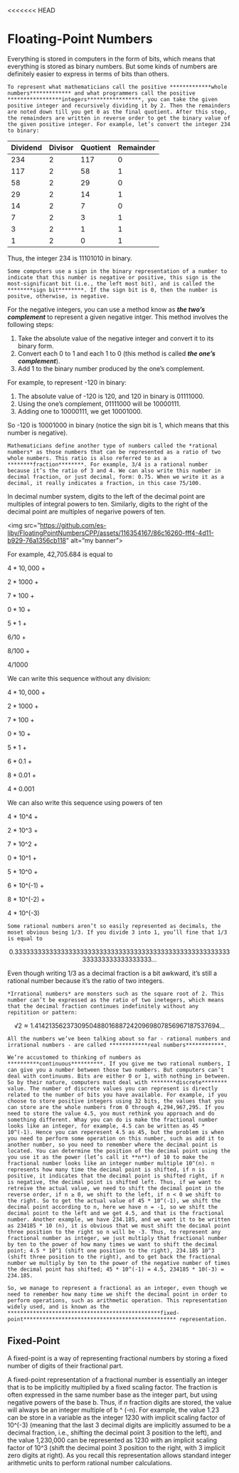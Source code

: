 <<<<<<< HEAD
# Floating-Point Numbers

Everything is stored in computers in the form of bits, which means that everything is stored as binary numbers. But some kinds of numbers are definitely easier to express in terms of bits than others.

    To represent what mathematicians call the positive *************whole numbers************* and what programmers call the positive *****************integers*****************, you can take the given positive integer and recursively dividing it by 2. Then the remainders are noted down till you get 0 as the final quotient. After this step, the remainders are written in reverse order to get the binary value of the given positive integer. For example, let’s convert the integer 234 to binary:

| Dividend | Divisor | Quotient | Remainder |
| --- | --- | --- | --- |
| 234 | 2 | 117 | 0 |
| 117 | 2 | 58 | 1 |
| 58 | 2 | 29 | 0 |
| 29 | 2 | 14 | 1 |
| 14 | 2 | 7 | 0 |
| 7 | 2 | 3 | 1 |
| 3 | 2 | 1 | 1 |
| 1 | 2 | 0 | 1 |

Thus, the integer 234 is 11101010 in binary.

    Some computers use a sign in the binary representation of a number to indicate that this number is negative or positive, this sign is the most-significant bit (i.e., the left most bit), and is called the ********sign bit********. If the sign bit is 0, then the number is positve, otherwise, is negative.

For the negative integers, you can use a method know as *******the two’s complement******* to represent a given negative intger. This method involves the following steps:

1. Take the absolute value of the negative integer and convert it to its binary form.
2. Convert each 0 to 1 and each 1 to 0 (this method is called *********************the one’s complement*********************).
3. Add 1 to the binary number produced by the one’s complement.

For example, to represent -120 in binary:

1. The absolute value of -120 is 120, and 120 in binary is 01111000.
2. Using the one’s complement, 01111000 will be 10000111.
3. Adding one to 10000111, we get 10001000.

So -120 is 10001000 in binary (notice the sign bit is 1, which means that this number is negative).

    Mathematicians define another type of numbers called the *rational numbers* as those numbers that can be represented as a ratio of two whole numbers. This ratio is also referred to as a ********fraction********. For example, 3/4 is a rational number because it’s the ratio of 3 and 4. We can also write this number in decimal fraction, or just decimal, form: 0.75. When we write it as a decimal, it really indicates a fraction, in this case 75/100.

In decimal number system, digits to the left of the decimal point are multiples of integral powers to ten. Similarly, digits to the right of the decimal point are multiples of negarive powers of ten.

<!--![Screen Shot 2023-08-21 at 2.24.59 PM.png](Floating-Point%20Numbers%200c1d77ccc6694ca9882febcabb9b7609/Screen_Shot_2023-08-21_at_2.24.59_PM.png)-->

<img src=”https://github.com/es-liby/FloatingPointNumbersCPP/assets/116354167/86c16260-fff4-4d11-b929-76a1356cb118" alt=”my banner”>

For example, 42,705.684 is equal to

$4 * 10,000$  +

$2 * 1000$ +

$7 * 100$ +

$0 * 10$ +

$5 * 1$ +

$6 / 10$ +

$8 / 100$ +

$4 / 1000$

We can write this sequence without any division:

$4 * 10,000$ +

$2 * 1000$ +

$7 * 100$ +

$0 * 10$ +

$5 * 1$ +

$6 * 0.1$ +

$8 * 0.01$ +

$4 * 0.001$

We can also write this sequence using powers of ten

4 * 10^4 +

2 * 10^3 +

7 * 10^2 +

0 * 10^1 +

5 * 10^0 +

6 * 10^(-1) +

8 * 10^(-2) +

4 * 10^(-3)

    Some rational numbers aren’t so easily represented as decimals, the moset obvious being 1/3. If you divide 3 into 1, you’ll fine that 1/3 is equal to

$$
0.33333333333333333333333333333333333333333333333333333333333333333333333333...
$$

Even though writing 1/3 as a decimal fraction is a bit awkward, it’s still a rational number because it’s the ratio of two integers.

    *Irrational numbers* are monsters such as the square root of 2. This number can’t be expressed as the ratio of two inetegers, which means that the decimal fraction continues indefinitely without any repitition or pattern:

$$
√2 ≈ 1.41421356237309504880168872420969807856967187537694…
$$

    All the numbers we’ve been talking about so far - rational numbers and irrational numbers - are called ************real numbers************.

    We’re accustomed to thinking of numbers as **********continuous**********. If you give me two rational numbers, I can give you a number between those two numbers. But computers can’t deal with continuums. Bits are either 0 or 1, with nothing in between. So by their nature, computers must deal with ********discrete******** value. The number of discrete values you can represent is directly related to the number of bits you have available. For example, if you choose to store positive integers using 32 bits, the values that you can store are the whole numbers from 0 through 4,294,967,295. If you need to store the value 4.5, you must rethink you approach and do something different. Whay you can do is make the fractional number looks like an integer, for example, 4.5 can be written as 45 * 10^(-1). Hence you can reperesent 4.5 as 45, but the problem is when you need to perform some operation on this number, such as add it to another number, so you need to remember where the decimal point is located. You can determine the position of the decimal point using the you use it as the power (let’s call it **n**) of 10 to make the fractional number looks like an integer number multiple 10^(n). n represents how many time the decimal point is shifted, if n is positive, it indicates that the decimal point is shifted right, if n is negative, the decimal point is shifted left. Thus, if we want to retreive the actual value, we need to shift the decimal point in the reverse order, if n ≥ 0, we shift to the left, if n < 0 we shift to the right. So to get the actual value of 45 * 10^(-1), we shift the decimal point according to n, here we have n = -1, so we shift the decimal point to the left and we get 4.5, and that is the fractional number. Another example, we have 234.185, and we want it to be written as 234185 * 10 (n), it is obvious that we must shift the decimal point three position to the right so n will be -3. Thus, to represent any fractional number as integer, we just multiply that fractional number by ten to the power of how many times we want to shift the decimal point; 4.5 * 10^1 (shift one position to the right), 234.185 10^3 (shift three position to the right), and to get back the fractional number we multiply by ten to the power of the negative number of times the decimal point has shifted; 45 * 10^(-1) = 4.5, 234185 * 10(-3) = 234.185.

    So, we manage to represent a fractional as an integer, even though we need to remember how many time we shift the decimal point in order to perform operations, such as arithmetic operation. This representation widely used, and is known as the ************************************************fixed-point************************************************ representation.

## Fixed-Point

A fixed-point is a way of representing fractional numbers by storing a fixed number of digits of their fractional part.

A fixed-point representation of a fractional number is essentially an integer that is to be implicitly multiplied by a fixed scaling factor. The fraction is often expressed in the same number base as the integer part, but using negative powers of the base b. Thus, if *n* fraction digits are stored, the value will always be an integer multiple of b ^ (-n). For example, the value 1.23 can be store in a variable as the integer 1230 with implicit scaling factor of 10^(-3) (meaning that the last 3 decimal digits are implicitly assumed to be a decimal fraction, i.e., shifting the decimal point 3 position to the left), and the value 1,230,000 can be represented as 1230 with an implicit scaling factor of 10^3 (shift the decimal point 3 position to the right, with 3 implicit zero digits at right). As you recall this representation allows standard integer arithmetic units to perform rational number calculations.